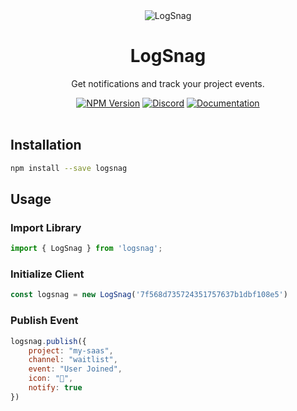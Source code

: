 <div align="center">
	<img src="https://logsnag.com/og-image.png" alt="LogSnag"/>
	<br>
    <h1>LogSnag</h1>
	<p>Get notifications and track your project events.</p>
	<a href="https://www.npmjs.com/package/logsnag"><img src="https://img.shields.io/npm/v/logsnag" alt="NPM Version"></a>
	<a href="https://discord.gg/dY3pRxgWua"><img src="https://img.shields.io/discord/922560704454750245?color=%237289DA&label=Discord" alt="Discord"></a>
	<a href="https://docs.logsnag.com"><img src="https://img.shields.io/badge/Docs-LogSnag" alt="Documentation"></a>
	<br>
	<br>
</div>


## Installation

```sh
npm install --save logsnag
```

## Usage

### Import Library

```js
import { LogSnag } from 'logsnag';
```

### Initialize Client

```js
const logsnag = new LogSnag('7f568d735724351757637b1dbf108e5')
```

### Publish Event

```js
logsnag.publish({
    project: "my-saas",
    channel: "waitlist",
    event: "User Joined",
    icon: "🎉",
    notify: true
})
```

